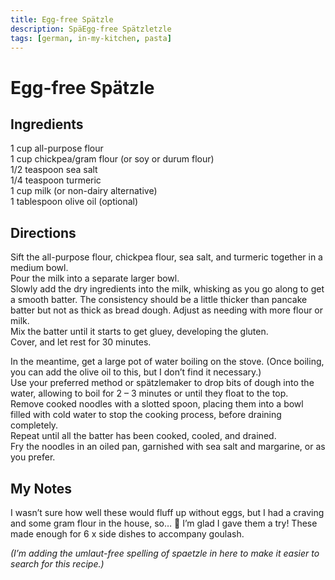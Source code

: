 ```yaml
---
title: Egg-free Spätzle
description: SpäEgg-free Spätzletzle
tags: [german, in-my-kitchen, pasta]
---
```

# Egg-free Spätzle

## Ingredients
1 cup all-purpose flour  
1 cup chickpea/gram flour (or soy or durum flour)  
1/2 teaspoon sea salt  
1/4 teaspoon turmeric  
1 cup milk (or non-dairy alternative)  
1 tablespoon olive oil (optional)

## Directions
Sift the all-purpose flour, chickpea flour, sea salt, and turmeric together in a medium bowl.  
Pour the milk into a separate larger bowl.  
Slowly add the dry ingredients into the milk, whisking as you go along to get a smooth batter. The consistency should be a little thicker than pancake batter but not as thick as bread dough. Adjust as needing with more flour or milk.  
Mix the batter until it starts to get gluey, developing the gluten.  
Cover, and let rest for 30 minutes.

In the meantime, get a large pot of water boiling on the stove. (Once boiling, you can add the olive oil to this, but I don’t find it necessary.)  
Use your preferred method or spätzlemaker to drop bits of dough into the water, allowing to boil for 2 – 3 minutes or until they float to the top.  
Remove cooked noodles with a slotted spoon, placing them into a bowl filled with cold water to stop the cooking process, before draining completely.  
Repeat until all the batter has been cooked, cooled, and drained.  
Fry the noodles in an oiled pan, garnished with sea salt and margarine, or as you prefer.

## My Notes
I wasn’t sure how well these would fluff up without eggs, but I had a craving and some gram flour in the house, so… 🙂 I’m glad I gave them a try! These made enough for 6 x side dishes to accompany goulash.

*(I’m adding the umlaut-free spelling of spaetzle in here to make it easier to search for this recipe.)*
